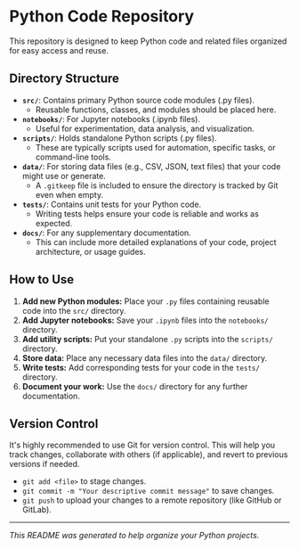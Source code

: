 # Python Code Repository

This repository is designed to keep Python code and related files organized for easy access and reuse.

## Directory Structure

*   **`src/`**: Contains primary Python source code modules (.py files).
    *   Reusable functions, classes, and modules should be placed here.
*   **`notebooks/`**: For Jupyter notebooks (.ipynb files).
    *   Useful for experimentation, data analysis, and visualization.
*   **`scripts/`**: Holds standalone Python scripts (.py files).
    *   These are typically scripts used for automation, specific tasks, or command-line tools.
*   **`data/`**: For storing data files (e.g., CSV, JSON, text files) that your code might use or generate.
    *   A `.gitkeep` file is included to ensure the directory is tracked by Git even when empty.
*   **`tests/`**: Contains unit tests for your Python code.
    *   Writing tests helps ensure your code is reliable and works as expected.
*   **`docs/`**: For any supplementary documentation.
    *   This can include more detailed explanations of your code, project architecture, or usage guides.

## How to Use

1.  **Add new Python modules:** Place your `.py` files containing reusable code into the `src/` directory.
2.  **Add Jupyter notebooks:** Save your `.ipynb` files into the `notebooks/` directory.
3.  **Add utility scripts:** Put your standalone `.py` scripts into the `scripts/` directory.
4.  **Store data:** Place any necessary data files into the `data/` directory.
5.  **Write tests:** Add corresponding tests for your code in the `tests/` directory.
6.  **Document your work:** Use the `docs/` directory for any further documentation.

## Version Control

It's highly recommended to use Git for version control. This will help you track changes, collaborate with others (if applicable), and revert to previous versions if needed.

*   `git add <file>` to stage changes.
*   `git commit -m "Your descriptive commit message"` to save changes.
*   `git push` to upload your changes to a remote repository (like GitHub or GitLab).

---

*This README was generated to help organize your Python projects.*

